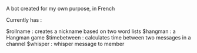 A bot created for my own purpose, in French

Currently has :

$rollname : creates a nickname based on two word lists
$hangman : a Hangman game
$timebetween : calculates time between two messages in a channel
$whisper : whisper message to member